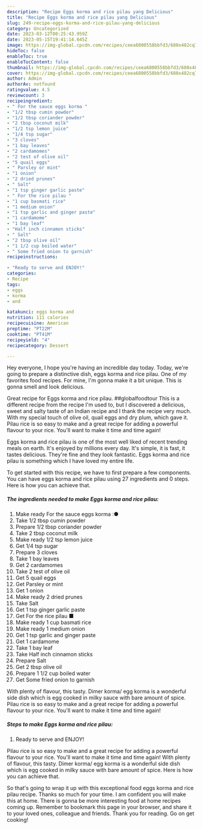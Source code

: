 ```yaml
---
description: "Recipe Eggs korma and rice pilau yang Delicious"
title: "Recipe Eggs korma and rice pilau yang Delicious"
slug: 249-recipe-eggs-korma-and-rice-pilau-yang-delicious
category: Uncategorized
date: 2023-03-12T00:25:43.959Z
date: 2023-05-15T19:41:14.645Z
image: https://img-global.cpcdn.com/recipes/ceea6800558bbfd3/680x482cq70/eggs-korma-and-rice-pilau-recipe-main-photo.jpg
hideToc: false
enableToc: true
enableTocContent: false
thumbnail: https://img-global.cpcdn.com/recipes/ceea6800558bbfd3/680x482cq70/eggs-korma-and-rice-pilau-recipe-main-photo.jpg
cover: https://img-global.cpcdn.com/recipes/ceea6800558bbfd3/680x482cq70/eggs-korma-and-rice-pilau-recipe-main-photo.jpg
author: Admin
authorAv: notfound
ratingvalue: 4.5
reviewcount: 3
recipeingredient:
- " For the sauce eggs korma "
- "1/2 tbsp cumin powder"
- "1/2 tbsp coriander powder"
- "2 tbsp coconut milk"
- "1/2 tsp lemon juice"
- "1/4 tsp sugar"
- "3 cloves"
- "1 bay leaves"
- "2 cardamomes"
- "2 test of olive oil"
- "5 quail eggs"
- " Parsley or mint"
- "1 onion"
- "2 dried prunes"
- " Salt"
- "1 tsp ginger garlic paste"
- " For the rice pilau "
- "1 cup basmati rice"
- "1 medium onion"
- "1 tsp garlic and ginger paste"
- "1 cardamome"
- "1 bay leaf"
- "Half inch cinnamon sticks"
- " Salt"
- "2 tbsp olive oil"
- "1 1/2 cup boiled water"
- " Some fried onion to garnish"
recipeinstructions:

- "Ready to serve and ENJOY!"
categories:
- Recipe
tags:
- eggs
- korma
- and

katakunci: eggs korma and 
nutrition: 111 calories
recipecuisine: American
preptime: "PT22M"
cooktime: "PT41M"
recipeyield: "4"
recipecategory: Dessert

---
```



Hey everyone, I hope you're having an incredible day today. Today, we're going to prepare a distinctive dish, eggs korma and rice pilau. One of my favorites food recipes. For mine, I'm gonna make it a bit unique. This is gonna smell and look delicious.

Great recipe for Eggs korma and rice pilau. ##globalfoodtour This is a different recipe from the recipe I&#39;m used to, but I discovered a delicious, sweet and salty taste of an Indian recipe and I thank the recipe very much. With my special touch of olive oil, quail eggs and dry plum, which gave it. Pilau rice is so easy to make and a great recipe for adding a powerful flavour to your rice. You&#39;ll want to make it time and time again!

Eggs korma and rice pilau is one of the most well liked of recent trending meals on earth. It's enjoyed by millions every day. It's simple, it is fast, it tastes delicious. They're fine and they look fantastic. Eggs korma and rice pilau is something which I have loved my entire life.


To get started with this recipe, we have to first prepare a few components. You can have eggs korma and rice pilau using 27 ingredients and 0 steps. Here is how you can achieve that.

<!--inarticleads1-->

##### The ingredients needed to make Eggs korma and rice pilau:

1. Make ready  For the sauce eggs korma :●
1. Take 1/2 tbsp cumin powder
1. Prepare 1/2 tbsp coriander powder
1. Take 2 tbsp coconut milk
1. Make ready 1/2 tsp lemon juice
1. Get 1/4 tsp sugar
1. Prepare 3 cloves
1. Take 1 bay leaves
1. Get 2 cardamomes
1. Take 2 test of olive oil
1. Get 5 quail eggs
1. Get  Parsley or mint
1. Get 1 onion
1. Make ready 2 dried prunes
1. Take  Salt
1. Get 1 tsp ginger garlic paste
1. Get  For the rice pilau ■
1. Make ready 1 cup basmati rice
1. Make ready 1 medium onion
1. Get 1 tsp garlic and ginger paste
1. Get 1 cardamome
1. Take 1 bay leaf
1. Take Half inch cinnamon sticks
1. Prepare  Salt
1. Get 2 tbsp olive oil
1. Prepare 1 1/2 cup boiled water
1. Get  Some fried onion to garnish


With plenty of flavour, this tasty. Dimer korma/ egg korma is a wonderful side dish which is egg cooked in milky sauce with bare amount of spice. Pilau rice is so easy to make and a great recipe for adding a powerful flavour to your rice. You&#39;ll want to make it time and time again! 

<!--inarticleads2-->

##### Steps to make Eggs korma and rice pilau:


1. Ready to serve and ENJOY!

Pilau rice is so easy to make and a great recipe for adding a powerful flavour to your rice. You&#39;ll want to make it time and time again! With plenty of flavour, this tasty. Dimer korma/ egg korma is a wonderful side dish which is egg cooked in milky sauce with bare amount of spice. Here is how you can achieve that. 

So that's going to wrap it up with this exceptional food eggs korma and rice pilau recipe. Thanks so much for your time. I am confident you will make this at home. There is gonna be more interesting food at home recipes coming up. Remember to bookmark this page in your browser, and share it to your loved ones, colleague and friends. Thank you for reading. Go on get cooking!
